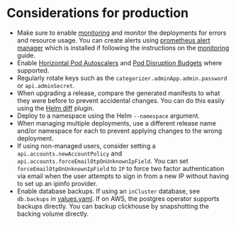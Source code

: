 # Considerations for production
- Make sure to enable [monitoring](./monitoring.md) and monitor the deployments for errors and resource usage. You can create alerts using [prometheus alert manager](https://prometheus.io/docs/alerting/latest/overview/) which is installed if following the instructions on the [monitoring](./monitoring.md) guide.
- Enable [Horizontal Pod Autoscalers](https://kubernetes.io/docs/tasks/run-application/horizontal-pod-autoscale/) and [Pod Disruption Budgets](https://kubernetes.io/docs/concepts/workloads/pods/disruptions/#pod-disruption-budgets) where supported.
- Regularly rotate keys such as the `categorizer.adminApp.admin.password` or `api.adminSecret`.
- When upgrading a release, compare the generated manifests to what they were before to prevent accidental changes. You can do this easily using the [Helm diff](https://github.com/databus23/helm-diff) plugin.
- Deploy to a namespace using the Helm `--namespace` argument.
- When managing multiple deployments, use a different release name and/or namespace for each to prevent applying changes to the wrong deployment.
- If using non-managed users, consider setting a `api.accounts.newAccountPolicy` and `api.accounts.forceEmailOtpOnUnknownIpField`. You can set `forceEmailOtpOnUnknownIpField` to `IP` to force two factor authentication via email when the user attempts to sign in from a new IP without having to set up an ipinfo provider.
- Enable database backups. If using an `inCluster` database, see `db.backups` in [values.yaml](../charts/safesurfer/values.yaml). If on AWS, the postgres operator supports backups directly. You can backup clickhouse by snapshotting the backing volume directly.